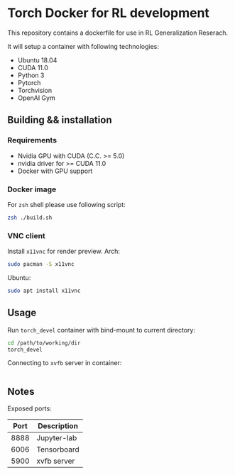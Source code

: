 # Torch Docker for RL development
This repository contains a dockerfile for use in RL Generalization Reserach.

It will setup a container with following technologies:
* Ubuntu 18.04
* CUDA 11.0
* Python 3
* Pytorch
* Torchvision
* OpenAI Gym

## Building && installation

### Requirements

* Nvidia GPU with CUDA (C.C. >= 5.0)
* nvidia driver for >= CUDA 11.0
* Docker with GPU support

### Docker image
For `zsh` shell please use following script:
```bash
zsh ./build.sh
```

### VNC client
Install `x11vnc` for render preview.
Arch:
```bash
sudo pacman -S x11vnc
```

Ubuntu:
```bash
sudo apt install x11vnc
```
## Usage

Run `torch_devel` container with bind-mount to current directory:
```bash
cd /path/to/working/dir
torch_devel
```

Connecting to `xvfb` server in container:
```bash

```

## Notes

Exposed ports:

| Port | Description |
| ---- | ----------- |
| 8888 | Jupyter-lab |
| 6006 | Tensorboard |
| 5900 | xvfb server |

